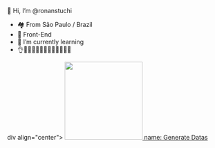 
👋 Hi, I’m @ronanstuchi

- 🏘 From São Paulo / Brazil
- 🧐 Front-End
- 🌱 I’m currently learning 
- 👌🙌🎶🎂🐱‍🏍🐱‍🏍🐱‍🐉🎁🐱‍🚀

div align="center">
  <a href="https://github.com/ronanstuchi">
  <img height="180em" src="https://github-readme-stats.vercel.app/api?username=ronanstuchi&show_icons=true&theme=dracula&include_all_commits=true&count_private=true"/>
name: Generate Datas

